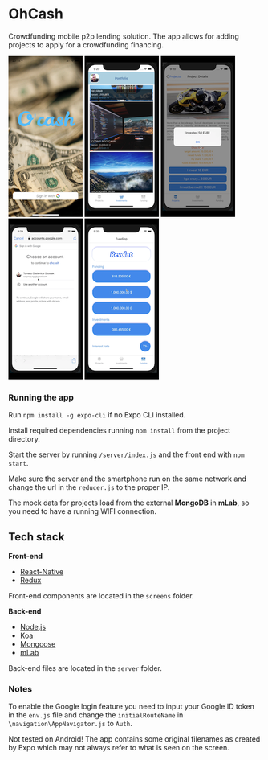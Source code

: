 # OhCash

Crowdfunding mobile p2p lending solution. The app allows for adding projects to apply for a crowdfunding financing.

![startscr](readme-images/startscr.PNG)
![startscr](readme-images/basket.PNG)
![startscr](readme-images/invest.PNG)
![startscr](readme-images/login.PNG)
![startscr](readme-images/revolut.PNG)

### Running the app

Run `npm install -g expo-cli` if no Expo CLI installed.

Install required dependencies running `npm install` from the project directory.

Start the server by running `/server/index.js` and the front end with `npm start`.

Make sure the server and the smartphone run on the same network and change the url in the `reducer.js` to the proper IP.

The mock data for projects load from the external **MongoDB** in **mLab**, so you need to have a running WIFI connection.

## Tech stack

**Front-end**

* [React-Native](https://facebook.github.io/react-native/)
* [Redux](https://redux.js.org/)

Front-end components are located in the `screens` folder.

**Back-end**

* [Node.js](https://nodejs.org/en/)
* [Koa](https://koajs.com/)
* [Mongoose](https://mongoosejs.com/)
* [mLab](https://mlab.com/)

Back-end files are located in the `server` folder.

### Notes

To enable the Google login feature you need to input your Google ID token in the `env.js` file and change the `initialRouteName` in `\navigation\AppNavigator.js` to `Auth`.

Not tested on Android! The app contains some original filenames as created by Expo which may not always refer to what is seen on the screen.
